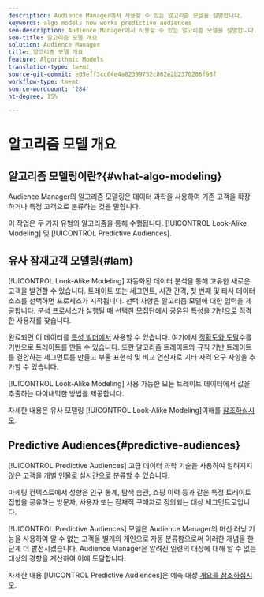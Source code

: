 ```yaml
---
description: Audience Manager에서 사용할 수 있는 알고리즘 모델을 설명합니다.
keywords: algo models how works predictive audiences
seo-description: Audience Manager에서 사용할 수 있는 알고리즘 모델을 설명합니다.
seo-title: 알고리즘 모델 개요
solution: Audience Manager
title: 알고리즘 모델 개요
feature: Algorithmic Models
translation-type: tm+mt
source-git-commit: e05eff3cc04e4a82399752c862e2b2370286f96f
workflow-type: tm+mt
source-wordcount: '284'
ht-degree: 15%

---
```



# 알고리즘 모델 개요

## 알고리즘 모델링이란?{#what-algo-modeling}

Audience Manager의 알고리즘 모델링은 데이터 과학을 사용하여 기존 고객을 확장하거나 특정 고객으로 분류하는 것을 말합니다.

이 작업은 두 가지 유형의 알고리즘을 통해 수행됩니다. [!UICONTROL Look-Alike Modeling] 및 [!UICONTROL Predictive Audiences].

## 유사 잠재고객 모델링{#lam}

[!UICONTROL Look-Alike Modeling] 자동화된 데이터 분석을 통해 고유한 새로운 고객을 발견할 수 있습니다. 트레이트 또는 세그먼트, 시간 간격, 첫 번째 및 타사 데이터 소스를 선택하면 프로세스가 시작됩니다. 선택 사항은 알고리즘 모델에 대한 입력을 제공합니다. 분석 프로세스가 실행될 때 선택한 모집단에서 공유된 특성을 기반으로 적격한 사용자를 찾습니다.

완료되면 이 데이터를 [특성 빌더에서](../../features/traits/about-trait-builder.md) 사용할 수 있습니다. 여기에서 [정확도와 도달](../../features/traits/trait-accuracy-reach.md)수를 기반으로 트레이트를 만들 수 있습니다. 또한 알고리즘 트레이트와 규칙 기반 트레이트를 결합하는 세그먼트를 만들고 부울 표현식 및 비교 연산자로 기타 자격 요구 사항을 추가할 수 있습니다.

[!UICONTROL Look-Alike Modeling] 사용 가능한 모든 트레이트 데이터에서 값을 추출하는 다이내믹한 방법을 제공합니다.

자세한 내용은 유사 모델링 [!UICONTROL Look-Alike Modeling]이해를 [참조하십시오](understanding-models.md).

## Predictive Audiences{#predictive-audiences}

[!UICONTROL Predictive Audiences] 고급 데이터 과학 기술을 사용하여 알려지지 않은 고객을 개별 인물로 실시간으로 분류할 수 있습니다.

마케팅 컨텍스트에서 성향은 인구 통계, 탐색 습관, 쇼핑 이력 등과 같은 특정 트레이트 집합을 공유하는 방문자, 사용자 또는 잠재적 구매자로 정의되는 대상 세그먼트로입니다.

[!UICONTROL Predictive Audiences] 모델은 Audience Manager의 머신 러닝 기능을 사용하여 알 수 없는 고객을 별개의 개인으로 자동 분류함으로써 이러한 개념을 한 단계 더 발전시켰습니다. Audience Manager은 알려진 일련의 대상에 대해 알 수 없는 대상의 경향을 계산하여 이에 도달합니다.

자세한 내용 [!UICONTROL Predictive Audiences]은 예측 대상 [개요를 참조하십시오](predictive-audiences.md).

